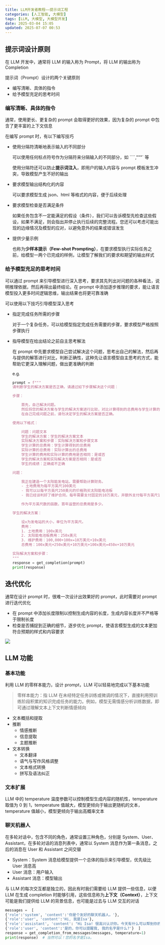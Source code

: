 ```yaml
---
title: LLM开发者教程——提示词工程
categories: [人工智能, 大模型]
tags: [LLM, 大模型, 大模型开发]
date: 2025-03-04 15:05
updated: 2025-07-07 00:53
---
```

## 提示词设计原则

在 LLM 开发中，通常将 LLM 的输入称为 Prompt，将 LLM 的输出称为 Completion

提示词（Prompt）设计的两个关键原则

- 编写清晰、具体的指令
- 给予模型充足的思考时间

### 编写清晰、具体的指令

通常，使用更长、更复杂的 prompt 会取得更好的效果，因为复杂的 prompt 中包含了更丰富的上下文信息

在编写 prompt 时，有以下编写技巧

- 使用分隔符清晰地表示输入的不同部分

  可以使用任何标点符号作为分隔符来分隔输入的不同部分，如 ````,"""` 等

  使用分隔符还可以防止**提示词注入**，即用户的输入内容与 prompt 模板发生冲突，导致模型产生不好的输出

- 要求模型输出结构化的内容

  可以要求模型生成 json、html 等格式的内容，便于后续处理

- 要求模型检查是否满足条件

  如果任务包含不一定能满足的假设（条件），我们可以告诉模型先检查这些假设，如果不满足，则会指出并停止执行后续的完整流程。您还可以考虑可能出现的边缘情况及模型的应对，以避免意外的结果或错误发生

- 提供少量示例

  也称为**少样本提示（Few-shot Prompting）**，在要求模型执行实际任务之前，给模型一两个已完成的样例，让模型了解我们的要求和期望的输出样式

### 给予模型充足的思考时间

可以通过 prompt 来引导模型进行深入思考，要求其先列出对问题的各种看法，说明推理依据，然后再得出最终结论。在 prompt 中添加逐步推理的要求，能让语言模型投入更多时间逻辑思维，输出结果也将更可靠准确

可以使用以下技巧引导模型深入思考

- 指定完成任务所需的步骤

  对于一个复杂任务，可以给模型指定完成任务需要的步骤，要求模型严格按照步骤执行

- 指导模型在给出结论之前自主思考解法

  在 prompt 中先要求模型自己尝试解决这个问题，思考出自己的解法，然后再与提供的解答进行对比，判断正确性，这种先让语言模型自主思考的方式，能帮助它更深入理解问题，做出更准确的判断

  e.g.

  ```python
  prompt = f"""
  请判断学生的解决方案是否正确，请通过如下步骤解决这个问题：
  
  步骤：
  
      首先，自己解决问题。
      然后将您的解决方案与学生的解决方案进行比较，对比计算得到的总费用与学生计算的总费用是否一致，并评估学生的解决方案是否正确。
      在自己完成问题之前，请勿决定学生的解决方案是否正确。
  
  使用以下格式：
  
      问题：问题文本
      学生的解决方案：学生的解决方案文本
      实际解决方案和步骤：实际解决方案和步骤文本
      学生计算的总费用：学生计算得到的总费用
      实际计算的总费用：实际计算出的总费用
      学生计算的费用和实际计算的费用是否相同：是或否
      学生的解决方案和实际解决方案是否相同：是或否
      学生的成绩：正确或不正确
  
  问题：
  
      我正在建造一个太阳能发电站，需要帮助计算财务。 
      - 土地费用为每平方英尺100美元
      - 我可以以每平方英尺250美元的价格购买太阳能电池板
      - 我已经谈判好了维护合同，每年需要支付固定的10万美元，并额外支付每平方英尺10美元;
  
      作为平方英尺数的函数，首年运营的总费用是多少。
  
  学生的解决方案：
  
      设x为发电站的大小，单位为平方英尺。
      费用：
      1. 土地费用：100x美元
      2. 太阳能电池板费用：250x美元
      3. 维护费用：100,000+100x=10万美元+10x美元
      总费用：100x美元+250x美元+10万美元+100x美元=450x+10万美元
  
  实际解决方案和步骤：
  """
  response = get_completion(prompt)
  print(response)
  ```

## 迭代优化

通常在设计 prompt 时，很难一次设计出效果好的 prompt，此时需要对 prompt 进行迭代优化

- 在 prompt 中添加长度限制以控制生成内容的长度，生成内容长度并不严格等于限制长度
- 检查是否捕捉到正确的细节，逐步优化 prompt，使语言模型生成的文本更加符合预期的样式和内容要求

![](llm-提示词-1751820874702.png)

## LLM 功能

### 基本功能

利用 LLM 的零样本能力，设计 prompt，LLM 可以轻易地完成以下基本功能

> 零样本能力：指 LLM 在未经特定任务训练或微调的情况下，直接利用预训练阶段积累的知识完成任务的能力。例如，模型无需情感分析训练数据，即可通过理解文本上下文判断情感倾向

- 文本概括和提取
- 推断
  - 情感推断
  - 信息提取
  - 主题推断
- 文本转换
  - 文本翻译
  - 语气与写作风格调整
  - 文本格式转换
  - 拼写及语法纠正

### 文本扩展

LLM 中的 temperature 温度参数可以控制模型生成内容的随机性，temperature 取值为 0 到 1，temperature 值越大，模型更倾向于输出更随机的文本，temperature 值越小，模型更倾向于输出高概率文本

### 聊天机器人

在多轮对话中，包含不同的角色，通常设置三种角色，分别是 System、User、Assistant，在多轮对话的消息列表中，通常以 System 消息作为第一条消息，之后的消息在 User 和 Assistant 之间交替

- System：System 消息给模型提供一个总体的指示来引导模型，优先级比 User 消息高
- User 消息：用户输入
- Assistant 消息：模型输出

与 LLM 的每次交互都是独立的，因此有时我们需要给 LLM 提供一些信息，以便 LLM 在生成 completion 时能够引用，这些信息称为**上下文（Context）**，上下文可能是我们提供给 LLM 的背景信息，也可能是过去与 LLM 交互的对话

```python
messages =  [  
{'role':'system', 'content':'你是个友好的聊天机器人。'},
{'role':'user', 'content':'Hi, 我是Isa'},
{'role':'assistant', 'content': "Hi Isa! 很高兴认识你。今天有什么可以帮到你的吗?"},
{'role':'user', 'content':'是的，你可以提醒我, 我的名字是什么?'}  ]
response = get_completion_from_messages(messages, temperature=1)
print(response)  # 当然可以！您的名字是Isa。
```
